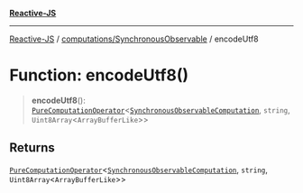 [**Reactive-JS**](../../../README.md)

***

[Reactive-JS](../../../README.md) / [computations/SynchronousObservable](../README.md) / encodeUtf8

# Function: encodeUtf8()

> **encodeUtf8**(): [`PureComputationOperator`](../../type-aliases/PureComputationOperator.md)\<[`SynchronousObservableComputation`](../interfaces/SynchronousObservableComputation.md), `string`, `Uint8Array`\<`ArrayBufferLike`\>\>

## Returns

[`PureComputationOperator`](../../type-aliases/PureComputationOperator.md)\<[`SynchronousObservableComputation`](../interfaces/SynchronousObservableComputation.md), `string`, `Uint8Array`\<`ArrayBufferLike`\>\>
